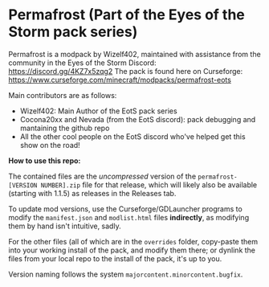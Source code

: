 # Permafrost (Part of the Eyes of the Storm pack series)

Permafrost is a modpack by Wizelf402, maintained with assistance from the community in the Eyes of the Storm Discord: 
https://discord.gg/4KZ7x5zqg2
The pack is found here on Curseforge:
https://www.curseforge.com/minecraft/modpacks/permafrost-eots

Main contributors are as follows:
- Wizelf402: Main Author of the EotS pack series
- Cocona20xx and Nevada (from the EotS discord): pack debugging and mantaining the github repo
- All the other cool people on the EotS discord who've helped get this show on the road!

**How to use this repo:**

The contained files are the *uncompressed* version of the `permafrost-[VERSION NUMBER].zip` file for that release, which will likely also be available (starting with 1.1.5) as releases in the Releases tab.

To update mod versions, use the Curseforge/GDLauncher programs to modify the `manifest.json` and `modlist.html` files **indirectly**, as modifying them by hand isn't intuitive, sadly.

For the other files (all of which are in the `overrides` folder, copy-paste them into your working install of the pack, and modify them there; or dynlink the files from your local repo to the install of the pack, it's up to you.

Version naming follows the system `majorcontent.minorcontent.bugfix`.
